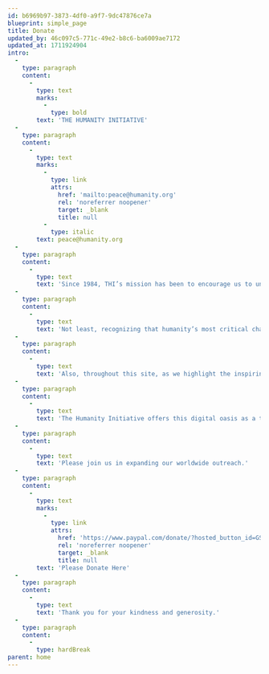 ```yaml
---
id: b6969b97-3873-4df0-a9f7-9dc47876ce7a
blueprint: simple_page
title: Donate
updated_by: 46c097c5-771c-49e2-b8c6-ba6009ae7172
updated_at: 1711924904
intro:
  -
    type: paragraph
    content:
      -
        type: text
        marks:
          -
            type: bold
        text: 'THE HUMANITY INITIATIVE'
  -
    type: paragraph
    content:
      -
        type: text
        marks:
          -
            type: link
            attrs:
              href: 'mailto:peace@humanity.org'
              rel: 'noreferrer noopener'
              target: _blank
              title: null
          -
            type: italic
        text: peace@humanity.org
  -
    type: paragraph
    content:
      -
        type: text
        text: 'Since 1984, THI’s mission has been to encourage us to understand this planet as our common home  –  and to act on that necessary enlightenment.'
  -
    type: paragraph
    content:
      -
        type: text
        text: 'Not least, recognizing that humanity’s most critical challenge is to end war, we now are designing grass roots peace gatherings across the continents, intent on countering fascism at every turn with resolute and engaging humanism.'
  -
    type: paragraph
    content:
      -
        type: text
        text: 'Also, throughout this site, as we highlight the inspiring efforts of those in the trenches of positive change and at the forefront of civilization, we champion those who make quieter but equally positive changes every day in every distant neighborhood.'
  -
    type: paragraph
    content:
      -
        type: text
        text: 'The Humanity Initiative offers this digital oasis as a town meeting for the planet, as insight on Earth’s major challenges, and as inspiration to tune our personal journeys towards helping solve them.'
  -
    type: paragraph
    content:
      -
        type: text
        text: 'Please join us in expanding our worldwide outreach.'
  -
    type: paragraph
    content:
      -
        type: text
        marks:
          -
            type: link
            attrs:
              href: 'https://www.paypal.com/donate/?hosted_button_id=GSUQHNBGQUE52'
              rel: 'noreferrer noopener'
              target: _blank
              title: null
        text: 'Please Donate Here'
  -
    type: paragraph
    content:
      -
        type: text
        text: 'Thank you for your kindness and generosity.'
  -
    type: paragraph
    content:
      -
        type: hardBreak
parent: home
---
```

